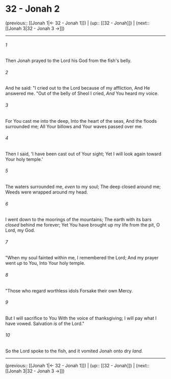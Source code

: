 # 32 - Jonah 2

(previous:: [[Jonah 1|← 32 - Jonah 1]]) | (up:: [[32 - Jonah]]) | (next:: [[Jonah 3|32 - Jonah 3 →]])

***


###### 1 
Then Jonah prayed to the Lord his God from the fish's belly. 

###### 2 
And he said: "I cried out to the Lord because of my affliction, And He answered me. "Out of the belly of Sheol I cried, _And_ You heard my voice. 

###### 3 
For You cast me into the deep, Into the heart of the seas, And the floods surrounded me; All Your billows and Your waves passed over me. 

###### 4 
Then I said, 'I have been cast out of Your sight; Yet I will look again toward Your holy temple.' 

###### 5 
The waters surrounded me, _even_ to my soul; The deep closed around me; Weeds were wrapped around my head. 

###### 6 
I went down to the moorings of the mountains; The earth with its bars _closed_ behind me forever; Yet You have brought up my life from the pit, O Lord, my God. 

###### 7 
"When my soul fainted within me, I remembered the Lord; And my prayer went _up_ to You, Into Your holy temple. 

###### 8 
"Those who regard worthless idols Forsake their own Mercy. 

###### 9 
But I will sacrifice to You With the voice of thanksgiving; I will pay what I have vowed. Salvation _is_ of the Lord." 

###### 10 
So the Lord spoke to the fish, and it vomited Jonah onto dry _land._

***

(previous:: [[Jonah 1|← 32 - Jonah 1]]) | (up:: [[32 - Jonah]]) | (next:: [[Jonah 3|32 - Jonah 3 →]])
